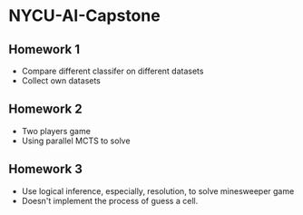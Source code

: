 # NYCU-AI-Capstone

## Homework 1
- Compare different classifer on different datasets
- Collect own datasets

## Homework 2
- Two players game
- Using parallel MCTS to solve

## Homework 3
- Use logical inference, especially, resolution, to solve minesweeper game
- Doesn't implement the process of guess a cell.
